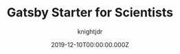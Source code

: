 ---
title: Gatsby Starter for Scientists
github: https://github.com/knightjdr/gatsby-starter-scientist
demo: https://knightjdr.github.io/gatsby-starter-scientist
author: knightjdr
date: 2019-12-10T00:00:00.000Z
ssg:
  - Gatsby
cms:
  - Markdown
category:
  - Portfolio
description: A portfolio or lab website for Scientists built with Gatsby
draft: false
publish_date: '2020-05-23T22:08:30Z'
update_date: '2022-06-11T14:38:15Z'
github_star: 7
github_fork: 23
---